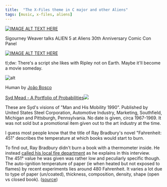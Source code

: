 ```yaml
---
title:  "The X-Files theme in C major and other Aliens"
tags: [music, x-files, aliens]
---
```


[![IMAGE ALT TEXT HERE](https://img.youtube.com/vi/qTRXOnbuJVM/0.jpg)](https://www.youtube.com/watch?v=qTRXOnbuJVM)


Sigourney Weaver talks ALIEN 5 at Aliens 30th Anniversary Comic Con Panel

[![IMAGE ALT TEXT HERE](https://img.youtube.com/vi/pjtDR9dnvws/0.jpg)](https://www.youtube.com/watch?v=pjtDR9dnvws)

tl;dw: There's a script she likes with Ripley not on Earth. Maybe it'll become a movie someday.

![alt](https://images-wixmp-ed30a86b8c4ca887773594c2.wixmp.com/f/553d9425-ff88-44f8-becc-a66a509340cb/d2f0lvy-1a289d36-1a9d-459b-ace4-4192d9a7c17b.jpg?token=eyJ0eXAiOiJKV1QiLCJhbGciOiJIUzI1NiJ9.eyJpc3MiOiJ1cm46YXBwOjdlMGQxODg5ODIyNjQzNzNhNWYwZDQxNWVhMGQyNmUwIiwic3ViIjoidXJuOmFwcDo3ZTBkMTg4OTgyMjY0MzczYTVmMGQ0MTVlYTBkMjZlMCIsImF1ZCI6WyJ1cm46c2VydmljZTpmaWxlLmRvd25sb2FkIl0sIm9iaiI6W1t7InBhdGgiOiIvZi81NTNkOTQyNS1mZjg4LTQ0ZjgtYmVjYy1hNjZhNTA5MzQwY2IvZDJmMGx2eS0xYTI4OWQzNi0xYTlkLTQ1OWItYWNlNC00MTkyZDlhN2MxN2IuanBnIn1dXX0.fdhu6_b-2Mq49OCe9wJputveHAJIsUpYzkRlnbcCdaQ)

Human by [João Bosco ](http://boscopenciller.deviantart.com/gallery/)


[Syd Mead - A Portfolio of Probabilities![](https://i.imgur.com/EVVN0Ob.jpg)](http://imgur.com/a/tFT24)

These are Syd's visions of "Man and His Mobility 1990". Published by United States Steel Corporation, Automotive Industry, Marketing, Southfield, Michigan and Pittsburgh, Pennsylvania. No date is given, circa 1967-1969. It was not sold but a promotional item given out to the art industry at the time.


I guess most people know that the title of Ray Bradbury's novel "Fahrenheit: 451" describes the temperature at which books would start to burn.

To find out, Ray Bradbury didn't burn a book with a thermometer inside. He instead [called his local fire department](https://youtu.be/sLuDOEuwwso?t=660) as he explains in this interview.<br>
The 451° value he was given was rather low and peculiarly specific though. The auto-ignition temperature of paper (ie when heated but not exposed to flames) by recent experiments lies around 480 Fahrenheit. It varies a lot due to type of paper (un/coated), thickness, composition, density, shape (open vs closed book).  ([source](http://www.slate.com/articles/health_and_science/explainer/2012/06/ray_bradbury_death_does_paper_really_burn_at_451_degrees_fahrenheit_.html))

